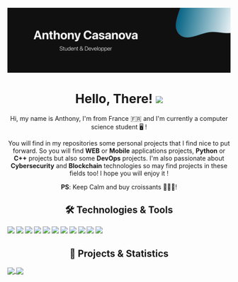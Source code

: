 [![Header](assets/Misc-1.png "Header")](https://martinheinz.dev/)

<h1 align='center'> 
Hello, There! <img src="https://raw.githubusercontent.com/MartinHeinz/MartinHeinz/master/wave.gif" width="30px">
</h1>

<p align='middle'> Hi, my name is Anthony, I'm from France 🇫🇷 and I'm currently a computer science student 🖥 !
<p align='middle'> You will find in my repositories some personal projects that I find nice to put forward. So you will find <b>WEB</b> or <b>Mobile</b> applications projects, <b>Python</b> or <b>C++</b> projects but also some <b>DevOps</b> projects. I'm also passionate about <b>Cybersecurity</b> and <b>Blockchain</b> technologies so may find projects in these fields too! I hope you will enjoy it !
<p align='middle'><b>PS</b>: Keep Calm and buy croissants 🥐🇫🇷!

<h2 align='center'>🛠 Technologies & Tools</h2>

![](https://img.shields.io/badge/OS-Linux-informational?style=flat&logo=Linux&logoColor=white&color=263745)
![](https://img.shields.io/badge/OS-MacOS-informational?style=flat&logo=Apple&logoColor=white&color=263745)
![](https://img.shields.io/badge/Code-ReactJS-informational?style=flat&logo=React&logoColor=white&color=0b68b5)
![](https://img.shields.io/badge/Code-NestJS-informational?style=flat&logo=NestJS&logoColor=white&color=0b68b5)
![](https://img.shields.io/badge/Code-Python-informational?style=flat&logo=Python&logoColor=white&color=0b68b5)
![](https://img.shields.io/badge/Code-C++-informational?style=flat&logo=Cplusplus&logoColor=white&color=0b68b5)
![](https://img.shields.io/badge/Tools-Docker-informational?style=flat&logo=Docker&logoColor=white&color=008bff)
![](https://img.shields.io/badge/Tools-Jenkins-informational?style=flat&logo=Jenkins&logoColor=white&color=008bff)
![](https://img.shields.io/badge/Tools-RollUpJS-informational?style=flat&logo=rollup.js&logoColor=white&color=008bff)
![](https://img.shields.io/badge/Tools-Storybook-informational?style=flat&logo=Storybook&logoColor=white&color=008bff)
![](https://img.shields.io/badge/Other-Figma-informational?style=flat&logo=Figma&logoColor=white&color=757575)

<h2 align='center'>🚀 Projects & Statistics </h2>
<a href="https://github.com/AnthonyCL2b/AnthonyCL2b">
  <img align="center" src="https://github-readme-stats.vercel.app/api/top-langs/?username=AnthonyCL2b&hide=java,html,tex&title_color=ffffff&text_color=c9cacc&icon_color=c96f6f&bg_color=121212&langs_count=4" />
</a>

<a href="https://github.com/AnthonyCL2b/KaliLinux_Env">
  <img align="center" src="https://github-readme-stats.vercel.app/api/pin/?username=AnthonyCL2b&repo=KaliLinux_Env&title_color=ffffff&text_color=c9cacc&icon_color=2bbc8a&bg_color=121212&langs" />
</a>
